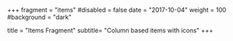 +++
fragment = "items"
#disabled = false
date = "2017-10-04"
weight = 100
#background = "dark"

title = "Items Fragment"
subtitle= "Column based items with icons"
+++
